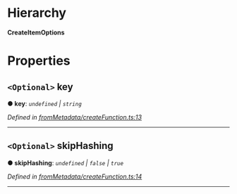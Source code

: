 

# Hierarchy

**CreateItemOptions**

# Properties

<a id="key"></a>

## `<Optional>` key

**● key**: *`undefined` \| `string`*

*Defined in [fromMetadata/createFunction.ts:13](https://github.com/polkadot-js/api/blob/c916da6/packages/type-storage/src/fromMetadata/createFunction.ts#L13)*

___
<a id="skiphashing"></a>

## `<Optional>` skipHashing

**● skipHashing**: *`undefined` \| `false` \| `true`*

*Defined in [fromMetadata/createFunction.ts:14](https://github.com/polkadot-js/api/blob/c916da6/packages/type-storage/src/fromMetadata/createFunction.ts#L14)*

___

